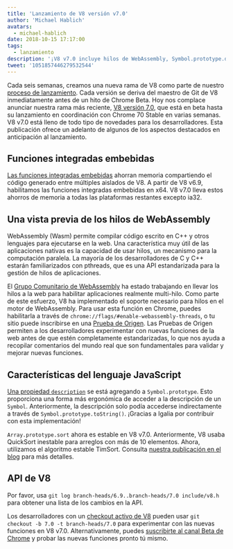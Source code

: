 ```yaml
---
title: 'Lanzamiento de V8 versión v7.0'
author: 'Michael Hablich'
avatars:
  - michael-hablich
date: 2018-10-15 17:17:00
tags:
  - lanzamiento
description: '¡V8 v7.0 incluye hilos de WebAssembly, Symbol.prototype.description y funciones integradas embebidas en más plataformas!'
tweet: '1051857446279532544'
---
```

Cada seis semanas, creamos una nueva rama de V8 como parte de nuestro [proceso de lanzamiento](/docs/release-process). Cada versión se deriva del maestro de Git de V8 inmediatamente antes de un hito de Chrome Beta. Hoy nos complace anunciar nuestra rama más reciente, [V8 versión 7.0](https://chromium.googlesource.com/v8/v8.git/+log/branch-heads/7.0), que está en beta hasta su lanzamiento en coordinación con Chrome 70 Stable en varias semanas. V8 v7.0 está lleno de todo tipo de novedades para los desarrolladores. Esta publicación ofrece un adelanto de algunos de los aspectos destacados en anticipación al lanzamiento.

<!--truncate-->
## Funciones integradas embebidas

[Las funciones integradas embebidas](/blog/embedded-builtins) ahorran memoria compartiendo el código generado entre múltiples aislados de V8. A partir de V8 v6.9, habilitamos las funciones integradas embebidas en x64. V8 v7.0 lleva estos ahorros de memoria a todas las plataformas restantes excepto ia32.

## Una vista previa de los hilos de WebAssembly

WebAssembly (Wasm) permite compilar código escrito en C++ y otros lenguajes para ejecutarse en la web. Una característica muy útil de las aplicaciones nativas es la capacidad de usar hilos, un mecanismo para la computación paralela. La mayoría de los desarrolladores de C y C++ estarán familiarizados con pthreads, que es una API estandarizada para la gestión de hilos de aplicaciones.

El [Grupo Comunitario de WebAssembly](https://www.w3.org/community/webassembly/) ha estado trabajando en llevar los hilos a la web para habilitar aplicaciones realmente multi-hilo. Como parte de este esfuerzo, V8 ha implementado el soporte necesario para hilos en el motor de WebAssembly. Para usar esta función en Chrome, puedes habilitarla a través de `chrome://flags/#enable-webassembly-threads`, o tu sitio puede inscribirse en una [Prueba de Origen](https://github.com/GoogleChrome/OriginTrials). Las Pruebas de Origen permiten a los desarrolladores experimentar con nuevas funciones de la web antes de que estén completamente estandarizadas, lo que nos ayuda a recopilar comentarios del mundo real que son fundamentales para validar y mejorar nuevas funciones.

## Características del lenguaje JavaScript

[Una propiedad `description`](https://tc39.es/proposal-Symbol-description/) se está agregando a `Symbol.prototype`. Esto proporciona una forma más ergonómica de acceder a la descripción de un `Symbol`. Anteriormente, la descripción solo podía accederse indirectamente a través de `Symbol.prototype.toString()`. ¡Gracias a Igalia por contribuir con esta implementación!

`Array.prototype.sort` ahora es estable en V8 v7.0. Anteriormente, V8 usaba QuickSort inestable para arreglos con más de 10 elementos. Ahora, utilizamos el algoritmo estable TimSort. Consulta [nuestra publicación en el blog](/blog/array-sort) para más detalles.

## API de V8

Por favor, usa `git log branch-heads/6.9..branch-heads/7.0 include/v8.h` para obtener una lista de los cambios en la API.

Los desarrolladores con un [checkout activo de V8](/docs/source-code#using-git) pueden usar `git checkout -b 7.0 -t branch-heads/7.0` para experimentar con las nuevas funciones en V8 v7.0. Alternativamente, puedes [suscribirte al canal Beta de Chrome](https://www.google.com/chrome/browser/beta.html) y probar las nuevas funciones pronto tú mismo.
